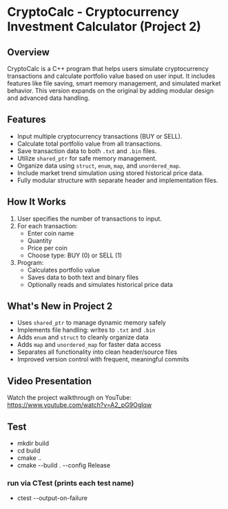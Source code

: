# CryptoCalc - Cryptocurrency Investment Calculator (Project 2)

## Overview
CryptoCalc is a C++ program that helps users simulate cryptocurrency transactions and calculate portfolio value based on user input. It includes features like file saving, smart memory management, and simulated market behavior. This version expands on the original by adding modular design and advanced data handling.

## Features

- Input multiple cryptocurrency transactions (BUY or SELL).
- Calculate total portfolio value from all transactions.
- Save transaction data to both `.txt` and `.bin` files.
- Utilize `shared_ptr` for safe memory management.
- Organize data using `struct`, `enum`, `map`, and `unordered_map`.
- Include market trend simulation using stored historical price data.
- Fully modular structure with separate header and implementation files.

## How It Works

1. User specifies the number of transactions to input.
2. For each transaction:
   - Enter coin name
   - Quantity
   - Price per coin
   - Choose type: BUY (0) or SELL (1)
3. Program:
   - Calculates portfolio value
   - Saves data to both text and binary files
   - Optionally reads and simulates historical price data

## What's New in Project 2

- Uses `shared_ptr` to manage dynamic memory safely
- Implements file handling: writes to `.txt` and `.bin`
- Adds `enum` and `struct` to cleanly organize data
- Adds `map` and `unordered_map` for faster data access
- Separates all functionality into clean header/source files
- Improved version control with frequent, meaningful commits

## Video Presentation 
Watch the project walkthrough on YouTube: https://www.youtube.com/watch?v=A2_pG9OgIqw

## Test
- mkdir build
- cd build
- cmake ..
- cmake --build . --config Release
### run via CTest (prints each test name)
- ctest --output-on-failure
